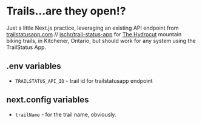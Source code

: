 # Trails...are they open!?

Just a little Next.js practice, leveraging an existing API endpoint from [trailstatusapp.com](https://trailstatusapp.com/) // [jschr/trail-status-app](https://github.com/jschr/trail-status-app) for [The Hydrocut](https://www.thehydrocut.ca/) mountain biking trails, in Kitchener, Ontario, but should work for any system using the TrailStatus App.

## .env variables
- `TRAILSTATUS_API_ID` - trail id for trailstatusapp endpoint

## next.config variables
- `trailName` - for the trail name, obviously.
